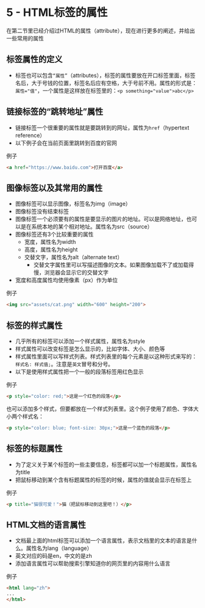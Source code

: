 # 5 - HTML标签的属性

在第二节里已经介绍过HTML的属性（attribute），现在进行更多的阐述，并给出一些常用的属性

## 标签属性的定义
- 标签也可以包含`“属性”`（attributes），标签的属性要放在开口标签里面，标签名后，大于号钱的位置，标签名后应有空格，大于号前不用。属性的形式是：`属性="值"`，一个属性是这样放在标签里的：`<p something="value">abc</p>`


## 链接标签的“跳转地址”属性
- 链接标签一个很重要的属性就是要跳转到的网址，属性为`href`（hypertext reference）
- 以下例子会在当前页面里跳转到百度的官网

例子
```html
<a href="https://www.baidu.com">打开百度</a>
```

## 图像标签以及其常用的属性
- 图像标签可以显示图像，标签名为img（image）
- 图像标签没有结束标签
- 图像标签一个必须要有的属性是要显示的图片的地址。可以是网络地址，也可以是在系统本地的某个相对地址。属性名为src（source）
- 图像标签还有3个比较重要的属性
  - 宽度，属性名为width
  - 高度，属性名为height
  - 交替文字，属性名为alt（alternate text）
    - 交替文字属性里可以写描述图像的文本。如果图像加载不了或加载得慢，浏览器会显示它的交替文字
- 宽度和高度属性均使用像素（px）作为单位

例子
```html
<img src="assets/cat.png" width="600" height="200">
```

## 标签的样式属性
- 几乎所有的标签可以添加一个样式属性，属性名为style
- 样式属性可以改变标签是怎么显示的，比如字体、大小、颜色等
- 样式属性里面可以写样式列表。样式列表里的每个元素是以这种形式来写的：`样式名: 样式值;`。注意是`英文`冒号和分号。
- 以下是使用样式属性把一个一般的段落标签用红色显示

例子
```html
<p style="color: red;">这是一个红色的段落</p>
```

也可以添加多个样式，但要都放在一个样式列表里。这个例子使用了颜色、字体大小两个样式名：
```html
<p style="color: blue; font-size: 30px;">这是一个蓝色的段落</p>
```

## 标签的标题属性
- 为了定义关于某个标签的一些主要信息，标签都可以加一个标题属性，属性名为title
- 把鼠标移动到某个含有标题属性的标签的时候，属性的值就会显示在标签上

例子
```html
<p title="猫很可爱！">猫（把鼠标移动到这里吧！）</p>
```

## HTML文档的语言属性
- 文档最上面的html标签可以添加一个语言属性，表示文档里的文本的语言是什么。属性名为lang（language）
- 英文对应的码是en，中文的是zh
- 添加语言属性可以帮助搜索引擎知道你的网页里的内容用什么语言

例子
```html
<html lang="zh">
...
</html>
```